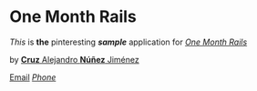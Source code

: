 # One Month Rails

*This* is **the** pinteresting ***sample*** application for
[*One Month Rails*](http://onemonthrails.com)

by [**Cruz** Alejandro **Núñez** Jiménez](http://www.facebook.com/nunez.a.cruz)

[Email](nunez.a.cruz@gmail.com)
[*Phone*](9195932828)